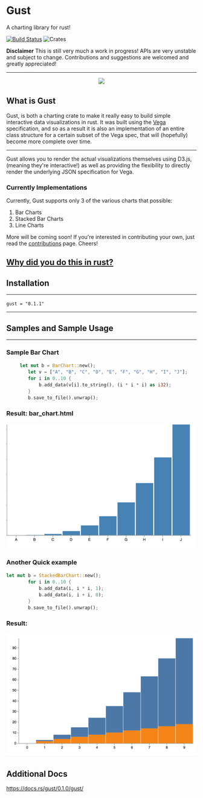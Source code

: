 # Gust
A charting library for rust!

[![Build Status](https://travis-ci.org/saresend/Gust.svg?branch=master)](https://travis-ci.org/saresend/Gust.svg?branch=master)
![Crates](https://img.shields.io/crates/d/gust.svg)

**Disclaimer**
This is still very much a work in progress! APIs are very unstable and subject to change. Contributions and suggestions are welcomed and greatly appreciated! 

---
<p align="center">
<img src=https://d30y9cdsu7xlg0.cloudfront.net/png/43264-200.png>
</p>

## What is Gust ##

Gust, is both a charting crate to make it really easy to build simple interactive data visualizations in rust. It was built using the [Vega](http://vega.github.io/) specification, and so as a result it is also an implementation of an entire class structure for a certain subset of the Vega spec, that will (hopefully) become more complete over time.

---

Gust allows you to render the actual visualizations themselves using D3.js, (meaning they're interactive!) as well as providing the flexibility to directly render the underlying JSON specification for Vega. 


### Currently Implementations ### 

Currently, Gust supports only 3 of the various charts that possible:

1. Bar Charts
2. Stacked Bar Charts
3. Line Charts

More will be coming soon! If you're interested in contributing your own, just read the [contributions](./CONTRIBUTING.md) page. Cheers!



## [Why did you do this in rust?](https://transitiontech.ca/random/RIIR) ## 

## Installation ## 
---
` gust = "0.1.1" `

---

## Samples and Sample Usage ## 

---

### Sample Bar Chart ###
```rust
     let mut b = BarChart::new();
        let v = ["A", "B", "C", "D", "E", "F", "G", "H", "I", "J"];
        for i in 0..10 {
            b.add_data(v[i].to_string(), (i * i * i) as i32);
        }
        b.save_to_file().unwrap();
```
### Result: **bar_chart.html** ###
![bar chart](./assets/bar_chart.png)

### Another Quick example ### 
```rust
let mut b = StackedBarChart::new();
        for i in 0..10 {
            b.add_data(i, i * i, 1);
            b.add_data(i, i + i, 0);
        }
        b.save_to_file().unwrap();
```
### Result: ### 
![stacked bar chart](./assets/stacked_bar.png)



## Additional Docs ## 
https://docs.rs/gust/0.1.0/gust/